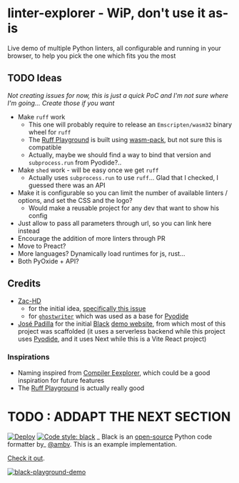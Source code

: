 # linter-explorer - WiP, don't use it as-is
Live demo of multiple Python linters, all configurable and running in your browser, to help you pick the one which fits you the most

## TODO Ideas
*Not creating issues for now, this is just a quick PoC and I'm not sure where I'm going... Create those if you want*
- Make `ruff` work
  - This one will probably require to release an `Emscripten/wasm32` binary wheel for `ruff`
  - The [Ruff Playground](https://play.ruff.rs) is built using [wasm-pack](https://rustwasm.github.io/wasm-pack/), but not sure this is compatible
  - Actually, maybe we should find a way to bind that version and `subprocess.run` from Pyodide?..
- Make `shed` work - will be easy once we get `ruff`
  - Actually uses `subprocess.run` to use `ruff`... Glad that I checked, I guessed there was an API
- Make it is configurable so you can limit the number of available linters / options, and set the CSS and the logo?
  - Would make a reusable project for any dev that want to show his config
- Just allow to pass all parameters through url, so you can link here instead
- Encourage the addition of more linters through PR
- Move to Preact?
- More languages? Dynamically load runtimes for js, rust...
- Both PyOxide + API?


## Credits
- [Zac-HD](https://github.com/Zac-HD)
  - for the initial idea, [specifically this issue](https://github.com/Zac-HD/shed/issues/49)
  - for [`ghostwriter`](https://github.com/Zac-HD/Zac-HD.github.io/tree/master/ghostwriter) which was used as a base for [Pyodide](https://pyodide.org/en/stable/)
- [José Padilla](https://github.com/jpadilla) for the initial [Black](https://black.readthedocs.io/en/latest/) [demo website](https://black.vercel.app/), from which most of this project was scaffolded (it uses a serverless backend while this project uses [Pyodide](https://pyodide.org/en/stable/), and it uses Next while this is a Vite React project)

### Inspirations
- Naming inspired from [Compiler Eexplorer](https://godbolt.org), which could be a good inspiration for future features
- The [Ruff Playground](https://play.ruff.rs) is actually really good

# TODO : ADDAPT THE NEXT SECTION

[![Deploy](https://github.com/jpadilla/black-playground/actions/workflows/deploy_.yml/badge.svg)](https://github.com/jpadilla/black-playground/actions/workflows/deploy.yml) [![Code style: black](https://img.shields.io/badge/code%20style-black-000000.svg)](https://github.com/psf/black)
                                                                                _
Black is an [open-source](https://github.com/psf/black) Python code formatter by_ [@ambv](https://github.com/ambv). This is an example implementation.

[Check it out](https://black.vercel.app).

[![black-playground-demo](https://user-images.githubusercontent.com/83319/116288177-3ce05a80-a75f-11eb-9493-b580eaba2537.gif)](https://black.vercel.app)
